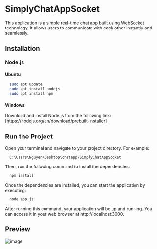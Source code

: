 # SimplyChatAppSocket

This application is a simple real-time chat app built using WebSocket technology. It allows users to communicate with each other instantly and seamlessly.




## Installation
### Node.js


#### Ubuntu
```bash
  sudo apt update
  sudo apt install nodejs
  sudo apt install npm
```
#### Windows
Download and install Node.js from the following link: [https://nodejs.org/en/download/prebuilt-installer] 

## Run the Project
Open your terminal and navigate to your project directory. For example:
```bash
  C:\Users\Nguyen\Desktop\chatapp\SimplyChatAppSocket
```
Then, run the following command to install the dependencies:
```bash
  npm install
```
Once the dependencies are installed, you can start the application by executing:
```bash
  node app.js
```
After running this command, your application will be up and running. You can access it in your web browser at http://localhost:3000.

## Preview
![image](https://github.com/user-attachments/assets/87fde244-cbd2-484f-8e34-35e5bf6c1618)

